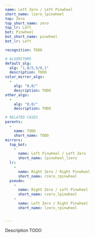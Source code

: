 ```yaml
---
name: Left Zero / Left Pinwheel
short_name: lzero_lpinwheel
top: Zero
top_short_name: zero
top_lr: Left
bot: Pinwheel
bot_short_name: pinwheel
bot_lr: Left

recognition: TODO

# ALGORITHMS
default_alg:
  alg: "1,0/5,5/0,1"
  description: TODO
color_mirror_algs:
  -
    alg: "0,0/"
    description: TODO
other_algs:
  -
    alg: "0,0/"
    description: TODO

# RELATED CASES
parents:
  -
    name: TODO
    short_name: TODO
mirrors:
  top_bot:
    -
      name: Left Pinwheel / Left Zero
      short_name: lpinwheel_lzero
  lr:
    -
      name: Right Zero / Right Pinwheel
      short_name: rzero_rpinwheel
  pseudo:
    -
      name: Right Zero / Left Pinwheel
      short_name: rzero_lpinwheel
    -
      name: Left Zero / Right Pinwheel
      short_name: lzero_rpinwheel


---
```


Description TODO

